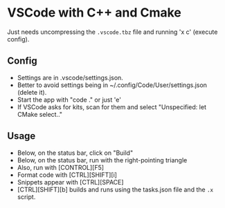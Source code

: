 # VSCode with C++ and Cmake

Just needs uncompressing the `.vscode.tbz` file and running 'x c' (execute config).

## Config

* Settings are in .vscode/settings.json.
* Better to avoid settings being in ~/.config/Code/User/settings.json (delete it).
* Start the app with "code ." or just 'e'
* If VSCode asks for kits, scan for them and select "Unspecified: let CMake select.."

## Usage

* Below, on the status bar, click on "Build"
* Below, on the status bar, run with the right-pointing triangle
* Also, run with [CONTROL][F5]
* Format code with [CTRL][SHIFT][i]
* Snippets appear with [CTRL][SPACE]
* [CTRL][SHIFT][b] builds and runs using the tasks.json file and the `.x` script.